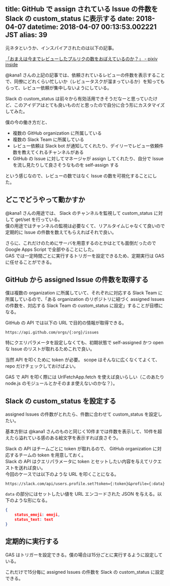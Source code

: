 title: GitHub で assign されている Issue の件数を Slack の custom_status に表示する
date: 2018-04-07
datetime: 2018-04-07 00:13:53.002221 JST
alias: 39
---
元ネタというか、インスパイアされたのは以下の記事。

[「おまえは今までレビューしたプルリクの数をおぼえているのか？」 - pixiv inside](https://inside.pixiv.blog/kana/3486)

@kana1 さんの上記の記事では、依頼されているレビューの件数を表示することで、同僚にどれくらい忙しいか（レビュータスクが溜まっているか）を知ってもらって、レビュー依頼が集中しないようにしている。

Slack の custom_status は前々から有効活用できそうだなーと思っていたけど、このアイデアはとても良いものだと思ったので自分に合う形にカスタマイズしてみた。

僕の今の働き方だと、

- 複数の GitHub organization に所属している
- 複数の Slack Team に所属している
- レビュー依頼は Slack bot が通知してくれたり、デイリーでレビュー依頼件数を教えてくれるチャンネルがある
- GitHub の Issue に対してマネージャが assign してくれたり、自分で Issue を流し見たりして良さそうなものを self-assign する

という感じなので、レビューの数ではなく Issue の数を可視化することにした。

## どこでどうやって動かすか

@kana1 さんの用途では、 Slack のチャンネルを監視して custom_status に対して get/set を行っている。  
僕の用途ではチャンネルの監視は必要なくて、リアルタイムじゃなくて良いので定期的に Issue の件数を数えてもらえればそれで良い。

さらに、これだけのためにサーバを用意するのとかはとても面倒だったので Google Apps Script で全部やることにした。  
GAS では一定時間ごとに実行するトリガーを設定できるため、定期実行は GAS に任せることができる。

## GitHub から assigned Issue の件数を取得する

僕は複数の organization に所属していて、それぞれに対応する Slack Team に所属しているので、「ある organization のリポジトリに紐づく assigned Issues の件数を、対応する Slack Team の custom_status に設定」することが目標になる。

GitHub の API では以下の URL で目的の情報が取得できる。

```
https://api.github.com/orgs/{:org}/issues
```

特にクエリパラメータを設定しなくても、初期状態で self-assigned かつ open な Issue のリストが取れるためこれで良い。

当然 API を叩くために token が必要。 scope はそんなに広くなくてよくて、 repo だけチェックしておけばよい。

GAS で API を叩く際には UrlFetchApp.fetch を使えば良いらしい（このあたり node.js のモジュールとかそのまま使えないのかな？）。

## Slack の custom_status を設定する

assigned Issues の件数がとれたら、件数に合わせて custom_status を設定したい。

基本方針は @kana1 さんのものと同じく10件までは件数を表示して、10件を超えたら溢れている感のある絵文字を表示すれば良さそう。

Slack の API はチームごとに token が取れるので、 GitHub organization に対応するチームの token を用意しておく。  
Slack の API はクエリパラメータに token とセットしたい内容を与えてリクエストを送れば良い。  
今回のケースでは以下のような URL を叩くことになる。

```
https://slack.com/api/users.profile.set?token={:token}&profile={:data}
```

`data` の部分にはセットしたい値を URL エンコードされた JSON を与える。以下のような形になる。

```json
{
    status_emoji: emoji,
    status_text: text
}
```

## 定期的に実行する

GAS はトリガーを設定できる。僕の場合は15分ごとに実行するように設定している。

これだけで15分毎に assigned Issues の件数を Slack の custom_status に設定できる。
